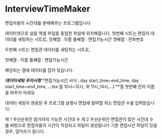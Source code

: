 # InterviewTimeMaker
면접자들의 시간대를 분배해주는 프로그램입니다

데이터셋으로 삼을 엑셀 파일을 동일한 파일에 위치해줍니다.
첫번째 시트는 면접자 데이터를 세팅하는 시트로,
첫째열 : 이름
둘째열 : 면접가능시간
셋째열 : 전화번호

두번째 시트는 면접관 데이터를 세팅하는 시트로,

첫째열 : 이름
둘째열 : 면접가능시간

해당되는 열에 데이터를 집어 넣습니다.

***데이터세팅 주의사항***
*면접가능시간 서식 : day start_time~end_time, day start_time~end_time, ...(ex:월 10시~12시, 화 11시_14시,...)
**열 첫번째 칸의 이름을 바꾸지 마세요

데이터 세팅이 완료된 후 프로그램 실행시
면접에 참여할 최소 면접관 수를 입력받습니다.

제 1 우선순위인 참가자의 가능한 시간대 수
제 2 우선순위인 면접관이 많은 시간대 수 를 바탕으로
면접자들의 시간이 작성되고 파일이 생성됩니다
기존 면접시간 파일이 있을 경우, 덮어쓰기 됩니다.


